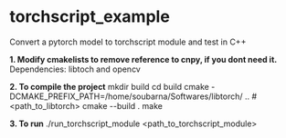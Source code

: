 # torchscript_example
Convert a pytorch model to torchscript module and test in C++

<b>1. Modify cmakelists to remove reference to cnpy, if you dont need it.</b>
Dependencies: libtoch and opencv

<b>2. To compile the project</b>
mkdir build
cd build
cmake -DCMAKE_PREFIX_PATH=/home/soubarna/Softwares/libtorch/ .. # <path_to_libtorch>
cmake --build .
make

<b>3. To run</b>
./run_torchscript_module <path_to_torchscript_module>

